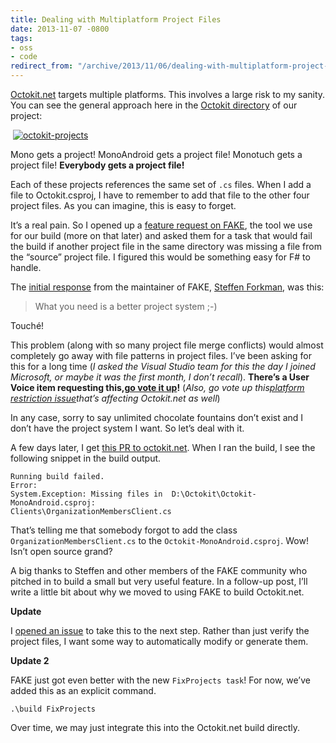 ```yaml
---
title: Dealing with Multiplatform Project Files
date: 2013-11-07 -0800
tags:
- oss
- code
redirect_from: "/archive/2013/11/06/dealing-with-multiplatform-project-files.aspx/"
---
```


[Octokit.net](https://github.com/octokit/octokit.net "Octokit.net on GitHub")
targets multiple platforms. This involves a large risk to my sanity. You
can see the general approach here in the [Octokit
directory](https://github.com/octokit/octokit.net/tree/master/Octokit "Octokit.net Octokit directory.")
of our project:

 [![octokit-projects](https://haacked.com/images/haacked_com/WindowsLiveWriter/d78f9a3929bc_93D7/octokit-projects_thumb.png "octokit-projects")](https://haacked.com/images/haacked_com/WindowsLiveWriter/d78f9a3929bc_93D7/octokit-projects_2.png)

Mono gets a project! MonoAndroid gets a project file! Monotuch gets a
project file! **Everybody gets a project file!**

Each of these projects references the same set of `.cs` files. When I
add a file to Octokit.csproj, I have to remember to add that file to the
other four project files. As you can imagine, this is easy to forget.

It’s a real pain. So I opened up a [feature request on
FAKE](https://github.com/fsharp/FAKE/issues/216 "Multi-project file verification"),
the tool we use for our build (more on that later) and asked them for a
task that would fail the build if another project file in the same
directory was missing a file from the “source” project file. I figured
this would be something easy for F\# to handle.

The [initial
response](https://github.com/fsharp/FAKE/issues/216#issuecomment-27754167)
from the maintainer of FAKE, [Steffen
Forkman](http://www.navision-blog.de/blog/ "Steffen's blog"), was this:

> What you need is a better project system ;-)

Touché!

This problem (along with so many project file merge conflicts) would
almost completely go away with file patterns in project files. I’ve been
asking for this for a long time (*I asked the Visual Studio team for
this the day I joined Microsoft, or maybe it was the first month, I
don’t recall*). **There’s a User Voice item requesting this,**[**go vote
it
up**](http://visualstudio.uservoice.com/forums/121579-visual-studio/suggestions/4512873-vs-ide-should-support-file-patterns-in-project-fil "Support file patterns")**!**
(*Also, go vote up this*[*platform restriction
issue*](http://visualstudio.uservoice.com/forums/121579-visual-studio/suggestions/4494577-remove-the-platform-restriction-on-microsoft-nuget)*that’s
affecting Octokit.net as well*)

In any case, sorry to say unlimited chocolate fountains don’t exist and
I don’t have the project system I want. So let’s deal with it.

A few days later, I get [this PR to
octokit.net](https://github.com/octokit/octokit.net/pull/192). When I
ran the build, I see the following snippet in the build output.

    Running build failed.
    Error:
    System.Exception: Missing files in  D:\Octokit\Octokit-MonoAndroid.csproj:
    Clients\OrganizationMembersClient.cs

That’s telling me that somebody forgot to add the class
`OrganizationMembersClient.cs` to the `Octokit-MonoAndroid.csproj`. Wow!
Isn’t open source grand?

A big thanks to Steffen and other members of the FAKE community who
pitched in to build a small but very useful feature. In a follow-up
post, I’ll write a little bit about why we moved to using FAKE to build
Octokit.net.

**Update**

I [opened an
issue](https://github.com/octokit/octokit.net/issues/197 "Issue to generate platform project files")
to take this to the next step. Rather than just verify the project
files, I want some way to automatically modify or generate them.

**Update 2**

FAKE just got even better with the new `FixProjects task`! For now,
we’ve added this as an explicit command.

    .\build FixProjects

Over time, we may just integrate this into the Octokit.net build
directly.

